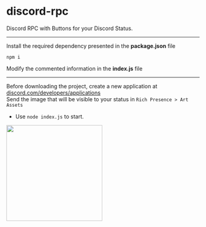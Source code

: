 # discord-rpc
Discord RPC with Buttons for your Discord Status.

---
Install the required dependency presented in the **package.json** file
```
npm i
```
Modify the commented information in the **index.js** file

---
Before downloading the project, create a new application at <a href="https://discord.com/developers/applications" target="_blank">discord.com/developers/applications</a><br/>
Send the image that will be visible to your status in `Rich Presence > Art Assets` <br/>
- Use `node index.js` to start.

<img height="250" src="https://i.imgur.com/SSVY4b3.png"/>

